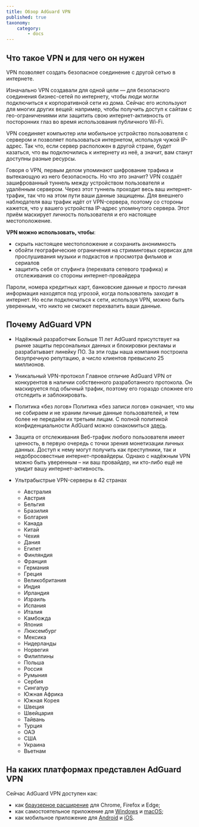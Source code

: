 ```yaml
---
title: Обзор AdGuard VPN
published: true
taxonomy:
    category:
        - docs
---
```

## Что такое VPN и для чего он нужен
VPN позволяет создать безопасное соединение с другой сетью в интернете. 

Изначально VPN создавали для одной цели — для безопасного соединения бизнес-сетей по интернету, чтобы люди могли подключиться к корпоративной сети из дома. Сейчас его используют для многих других вещей: например, чтобы получить доступ к сайтам с гео-ограничениями или защитить свою интернет-активность от посторонних глаз во время использования публичного Wi-Fi.

VPN соединяет компьютер или мобильное устройство пользователя с сервером и позволяет пользоваться интернетом, используя чужой IP-адрес. Так что, если сервер расположен в другой стране, будет казаться, что вы подключились к интернету из неё, а значит, вам станут доступны разные ресурсы.

Говоря о VPN, первым делом упоминают шифрование трафика и вытекающую из него безопасность. Но что это значит? VPN создаёт зашифрованный туннель между устройством пользователя и удалённым сервером. Через этот туннель проходит весь ваш интернет-трафик, так что на этом пути ваши данные защищены. Для внешнего наблюдателя ваш трафик идёт от VPN-сервера, поэтому со стороны кажется, что у вашего устройства IP-адрес упомянутого сервера. Этот приём маскирует личность пользователя и его настоящее местоположение.

**VPN можно использовать, чтобы**:
 
- скрыть настоящее местоположение и сохранить анонимность
- обойти географические ограничения на стриминговых сервисах для прослушивания музыки и подкастов и просмотра фильмов и сериалов
- защитить себя от спуфинга (перехвата сетевого трафика) и отслеживания со стороны интернет-провайдера

Пароли, номера кредитных карт, банковские данные и просто личная информация находятся под угрозой, когда пользователь заходит в интернет. Но если подключаться к сети, используя VPN, можно быть уверенным, что никто не сможет перехватить ваши данные.
 
## Почему AdGuard VPN
* Надёжный разработчик
Больше 11 лет AdGuard присутствует на рынке защиты персональных данных и блокировки рекламы и разрабатывает линейку ПО. За эти годы наша компания построила безупречную репутацию, а число клиентов превысило 25 миллионов.

* Уникальный VPN-протокол
Главное отличие AdGuard VPN от конкурентов в наличии собственного разработанного протокола. Он маскируется под обычный трафик, поэтому его гораздо сложнее его отследить и заблокировать.

* Политика «без логов»
Политика «без записи логов» означает, что мы не собираем и не храним личные данные пользователей, и тем более не передаём их третьим лицам. С полной политикой конфиденциальности AdGuard можно ознакомиться [здесь](https://adguard.com/ru/privacy.html).

* Защита от отслеживания
Веб-трафик любого пользователя имеет ценность, в первую очередь с точки зрения монетизации личных данных. Доступ к нему могут получить как преступники, так и недобросовестные интернет-провайдеры. Однако с надёжным VPN можно быть уверенным – ни ваш провайдер, ни кто-либо ещё не увидит вашу интернет-активность.
  
* Ультрабыстрые VPN-серверы в 42 странах

	- Австралия
	- Австрия
	- Бельгия
	- Бразилия
	- Болгария
	- Канада
	- Китай
	- Чехия
	- Дания
	- Египет
	- Финляндия
	- Франция
	- Германия
	- Греция
	- Великобритания
	- Индия
	- Ирландия
	- Израиль
	- Испания
	- Италия
	- Камбожда
	- Япония
	- Люксембург
	- Мексика
	- Нидерланды
	- Норвегия
	- Филиппины
	- Польша
	- Россия
	- Румыния
	- Сербия
	- Сингапур
	- Южная Африка
	- Южная Корея
	- Швеция
	- Швейцария
	- Тайвань
	- Турция
	- ОАЭ
	- США
	- Украина
	- Вьетнам

## На каких платформах представлен AdGuard VPN

Сейчас AdGuard VPN доступен как:

- как [браузерное расширение](https://adguard-vpn.com/browser-extension/overview.html) для Chrome, Firefox и Edge;
- как самостоятельное приложение для [Windows](https://adguard-vpn.com/windows/overview.html) и [macOS](https://adguard-vpn.com/mac/overview.html);
- как мобильное приложение для [Android](https://adguard-vpn.com/android/overview.html) и [iOS](https://adguard-vpn.com/ios/overview.html).
